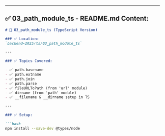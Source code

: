 
---

## ✅ 03_path_module_ts - README.md Content:

```markdown
# 📂 03_path_module_ts (TypeScript Version)

### ✅ Location:
`backend-2025/ts/03_path_module_ts`

---

### ✅ Topics Covered:

- ✅ path.basename
- ✅ path.extname
- ✅ path.join
- ✅ path.parse
- ✅ fileURLToPath (from 'url' module)
- ✅ dirname (from 'path' module)
- ✅ __filename & __dirname setup in TS

---

### ✅ Setup:

```bash
npm install --save-dev @types/node
